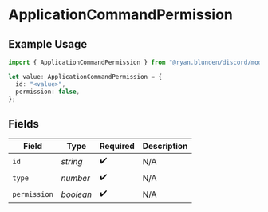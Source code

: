# ApplicationCommandPermission

## Example Usage

```typescript
import { ApplicationCommandPermission } from "@ryan.blunden/discord/models/components";

let value: ApplicationCommandPermission = {
  id: "<value>",
  permission: false,
};
```

## Fields

| Field              | Type               | Required           | Description        |
| ------------------ | ------------------ | ------------------ | ------------------ |
| `id`               | *string*           | :heavy_check_mark: | N/A                |
| `type`             | *number*           | :heavy_check_mark: | N/A                |
| `permission`       | *boolean*          | :heavy_check_mark: | N/A                |